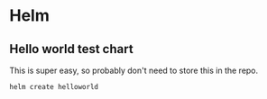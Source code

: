 # Helm

## Hello world test chart

This is super easy, so probably don't need to store this in the repo.

```
helm create helloworld
```
